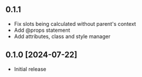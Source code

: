 ## 0.1.1
- Fix slots being calculated without parent's context
- Add @props statement
- Add attributes, class and style manager

## 0.1.0 [2024-07-22]
- Initial release
